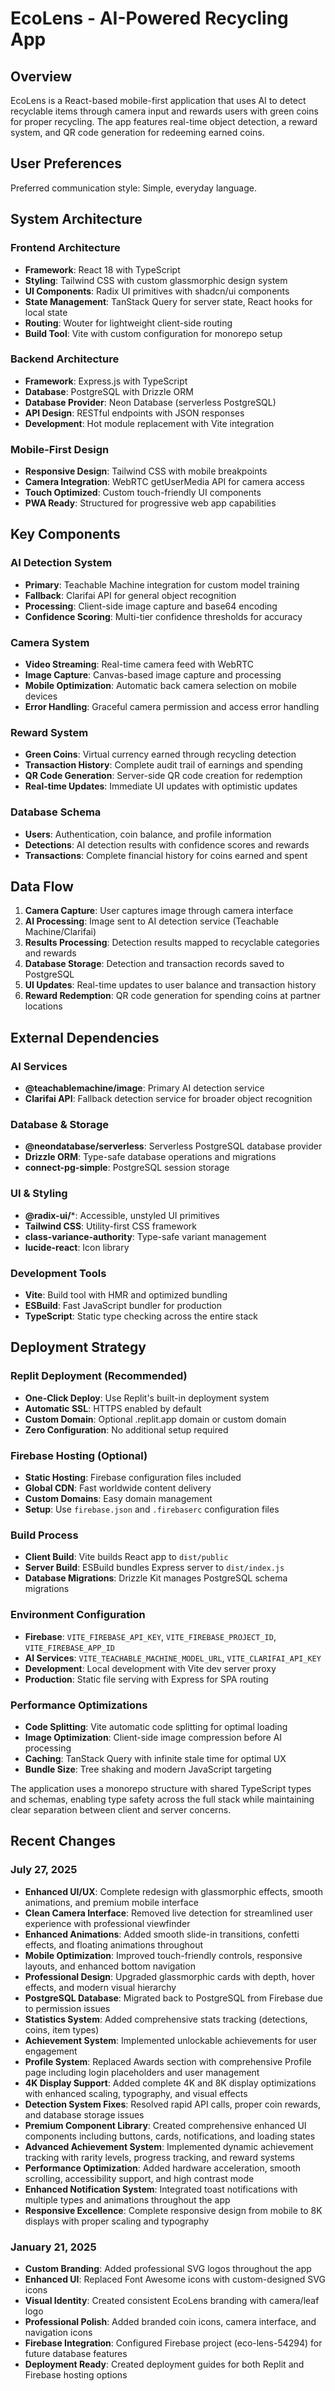 # EcoLens - AI-Powered Recycling App

## Overview

EcoLens is a React-based mobile-first application that uses AI to detect recyclable items through camera input and rewards users with green coins for proper recycling. The app features real-time object detection, a reward system, and QR code generation for redeeming earned coins.

## User Preferences

Preferred communication style: Simple, everyday language.

## System Architecture

### Frontend Architecture
- **Framework**: React 18 with TypeScript
- **Styling**: Tailwind CSS with custom glassmorphic design system
- **UI Components**: Radix UI primitives with shadcn/ui components
- **State Management**: TanStack Query for server state, React hooks for local state
- **Routing**: Wouter for lightweight client-side routing
- **Build Tool**: Vite with custom configuration for monorepo setup

### Backend Architecture
- **Framework**: Express.js with TypeScript
- **Database**: PostgreSQL with Drizzle ORM
- **Database Provider**: Neon Database (serverless PostgreSQL)
- **API Design**: RESTful endpoints with JSON responses
- **Development**: Hot module replacement with Vite integration

### Mobile-First Design
- **Responsive Design**: Tailwind CSS with mobile breakpoints
- **Camera Integration**: WebRTC getUserMedia API for camera access
- **Touch Optimized**: Custom touch-friendly UI components
- **PWA Ready**: Structured for progressive web app capabilities

## Key Components

### AI Detection System
- **Primary**: Teachable Machine integration for custom model training
- **Fallback**: Clarifai API for general object recognition
- **Processing**: Client-side image capture and base64 encoding
- **Confidence Scoring**: Multi-tier confidence thresholds for accuracy

### Camera System
- **Video Streaming**: Real-time camera feed with WebRTC
- **Image Capture**: Canvas-based image capture and processing
- **Mobile Optimization**: Automatic back camera selection on mobile devices
- **Error Handling**: Graceful camera permission and access error handling

### Reward System
- **Green Coins**: Virtual currency earned through recycling detection
- **Transaction History**: Complete audit trail of earnings and spending
- **QR Code Generation**: Server-side QR code creation for redemption
- **Real-time Updates**: Immediate UI updates with optimistic updates

### Database Schema
- **Users**: Authentication, coin balance, and profile information
- **Detections**: AI detection results with confidence scores and rewards
- **Transactions**: Complete financial history for coins earned and spent

## Data Flow

1. **Camera Capture**: User captures image through camera interface
2. **AI Processing**: Image sent to AI detection service (Teachable Machine/Clarifai)
3. **Results Processing**: Detection results mapped to recyclable categories and rewards
4. **Database Storage**: Detection and transaction records saved to PostgreSQL
5. **UI Updates**: Real-time updates to user balance and transaction history
6. **Reward Redemption**: QR code generation for spending coins at partner locations

## External Dependencies

### AI Services
- **@teachablemachine/image**: Primary AI detection service
- **Clarifai API**: Fallback detection service for broader object recognition

### Database & Storage
- **@neondatabase/serverless**: Serverless PostgreSQL database provider
- **Drizzle ORM**: Type-safe database operations and migrations
- **connect-pg-simple**: PostgreSQL session storage

### UI & Styling
- **@radix-ui/***: Accessible, unstyled UI primitives
- **Tailwind CSS**: Utility-first CSS framework
- **class-variance-authority**: Type-safe variant management
- **lucide-react**: Icon library

### Development Tools
- **Vite**: Build tool with HMR and optimized bundling
- **ESBuild**: Fast JavaScript bundler for production
- **TypeScript**: Static type checking across the entire stack

## Deployment Strategy

### Replit Deployment (Recommended)
- **One-Click Deploy**: Use Replit's built-in deployment system
- **Automatic SSL**: HTTPS enabled by default
- **Custom Domain**: Optional .replit.app domain or custom domain
- **Zero Configuration**: No additional setup required

### Firebase Hosting (Optional)
- **Static Hosting**: Firebase configuration files included
- **Global CDN**: Fast worldwide content delivery
- **Custom Domains**: Easy domain management
- **Setup**: Use `firebase.json` and `.firebaserc` configuration files

### Build Process
- **Client Build**: Vite builds React app to `dist/public`
- **Server Build**: ESBuild bundles Express server to `dist/index.js`
- **Database Migrations**: Drizzle Kit manages PostgreSQL schema migrations

### Environment Configuration
- **Firebase**: `VITE_FIREBASE_API_KEY`, `VITE_FIREBASE_PROJECT_ID`, `VITE_FIREBASE_APP_ID`
- **AI Services**: `VITE_TEACHABLE_MACHINE_MODEL_URL`, `VITE_CLARIFAI_API_KEY`
- **Development**: Local development with Vite dev server proxy
- **Production**: Static file serving with Express for SPA routing

### Performance Optimizations
- **Code Splitting**: Vite automatic code splitting for optimal loading
- **Image Optimization**: Client-side image compression before AI processing
- **Caching**: TanStack Query with infinite stale time for optimal UX
- **Bundle Size**: Tree shaking and modern JavaScript targeting

The application uses a monorepo structure with shared TypeScript types and schemas, enabling type safety across the full stack while maintaining clear separation between client and server concerns.

## Recent Changes

### July 27, 2025
- **Enhanced UI/UX**: Complete redesign with glassmorphic effects, smooth animations, and premium mobile interface
- **Clean Camera Interface**: Removed live detection for streamlined user experience with professional viewfinder
- **Enhanced Animations**: Added smooth slide-in transitions, confetti effects, and floating animations throughout
- **Mobile Optimization**: Improved touch-friendly controls, responsive layouts, and enhanced bottom navigation
- **Professional Design**: Upgraded glassmorphic cards with depth, hover effects, and modern visual hierarchy
- **PostgreSQL Database**: Migrated back to PostgreSQL from Firebase due to permission issues
- **Statistics System**: Added comprehensive stats tracking (detections, coins, item types)
- **Achievement System**: Implemented unlockable achievements for user engagement
- **Profile System**: Replaced Awards section with comprehensive Profile page including login placeholders and user management
- **4K Display Support**: Added complete 4K and 8K display optimizations with enhanced scaling, typography, and visual effects
- **Detection System Fixes**: Resolved rapid API calls, proper coin rewards, and database storage issues
- **Premium Component Library**: Created comprehensive enhanced UI components including buttons, cards, notifications, and loading states
- **Advanced Achievement System**: Implemented dynamic achievement tracking with rarity levels, progress tracking, and reward systems
- **Performance Optimization**: Added hardware acceleration, smooth scrolling, accessibility support, and high contrast mode
- **Enhanced Notification System**: Integrated toast notifications with multiple types and animations throughout the app
- **Responsive Excellence**: Complete responsive design from mobile to 8K displays with proper scaling and typography

### January 21, 2025
- **Custom Branding**: Added professional SVG logos throughout the app
- **Enhanced UI**: Replaced Font Awesome icons with custom-designed SVG icons  
- **Visual Identity**: Created consistent EcoLens branding with camera/leaf logo
- **Professional Polish**: Added branded coin icons, camera interface, and navigation icons
- **Firebase Integration**: Configured Firebase project (eco-lens-54294) for future database features
- **Deployment Ready**: Created deployment guides for both Replit and Firebase hosting options